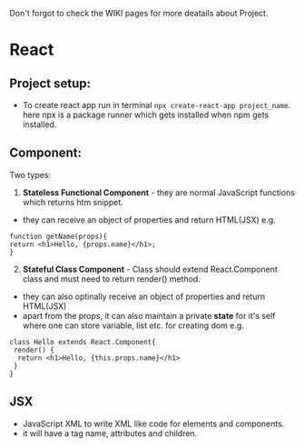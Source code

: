 Don't forgot to check the WIKI pages for more deatails about Project.

# React

## Project setup:
- To create react app run in terminal
 `npx create-react-app project_name`. here npx is a package runner which gets installed when npm gets installed.

## Component:
Two types:
1) **Stateless Functional Component** - they are normal JavaScript functions which returns htm snippet.
- they can receive an object of properties and return HTML(JSX)
e.g. 
```
function getName(props){
return <h1>Hello, {props.name}</h1>;
}
```
2) **Stateful Class Component** - Class should extend React.Component class and must need to return render() method. 
- they can also optinally receive an object of properties and return HTML(JSX)
- apart from the props, it can also maintain a private **state** for it's self where one can store variable, list etc. for creating dom
e.g.
```
class Hello extends React.Component{
 render() {
  return <h1>Hello, {this.props.name}</h1>
 }
}
```

## JSX
- JavaScript XML to write XML like code for elements and components.
- it will have a tag name, attributes and children.
